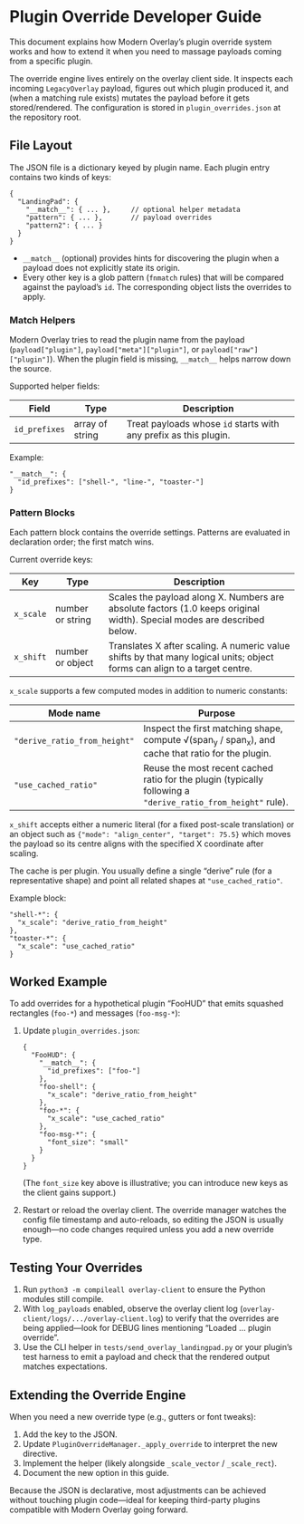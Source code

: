 # Plugin Override Developer Guide

This document explains how Modern Overlay’s plugin override system works and how to extend it
when you need to massage payloads coming from a specific plugin.

The override engine lives entirely on the overlay client side. It inspects each incoming
`LegacyOverlay` payload, figures out which plugin produced it, and (when a matching rule exists)
mutates the payload before it gets stored/rendered. The configuration is stored in
`plugin_overrides.json` at the repository root.

## File Layout

The JSON file is a dictionary keyed by plugin name. Each plugin entry contains two kinds of keys:

```jsonc
{
  "LandingPad": {
    "__match__": { ... },     // optional helper metadata
    "pattern": { ... },       // payload overrides
    "pattern2": { ... }
  }
}
```

- `__match__` (optional) provides hints for discovering the plugin when a payload does not
  explicitly state its origin.
- Every other key is a glob pattern (`fnmatch` rules) that will be compared against the payload’s
  `id`. The corresponding object lists the overrides to apply.

### Match Helpers

Modern Overlay tries to read the plugin name from the payload (`payload["plugin"]`,
`payload["meta"]["plugin"]`, or `payload["raw"]["plugin"]`). When the plugin field is missing,
`__match__` helps narrow down the source.

Supported helper fields:

| Field         | Type           | Description                                                   |
| ------------- | -------------- | ------------------------------------------------------------- |
| `id_prefixes` | array of string| Treat payloads whose `id` starts with any prefix as this plugin. |

Example:

```jsonc
"__match__": {
  "id_prefixes": ["shell-", "line-", "toaster-"]
}
```

### Pattern Blocks

Each pattern block contains the override settings. Patterns are evaluated in declaration order;
the first match wins.

Current override keys:

| Key       | Type                | Description                                                                                                     |
| --------- | ------------------- | ----------------------------------------------------------------------------------------------------------------- |
| `x_scale` | number or string    | Scales the payload along X. Numbers are absolute factors (1.0 keeps original width). Special modes are described below. |
| `x_shift` | number or object    | Translates X after scaling. A numeric value shifts by that many logical units; object forms can align to a target centre. |

`x_scale` supports a few computed modes in addition to numeric constants:

| Mode name                   | Purpose                                                                                                   |
| --------------------------- | --------------------------------------------------------------------------------------------------------- |
| `"derive_ratio_from_height"`| Inspect the first matching shape, compute √(span<sub>y</sub> / span<sub>x</sub>), and cache that ratio for the plugin. |
| `"use_cached_ratio"`        | Reuse the most recent cached ratio for the plugin (typically following a `"derive_ratio_from_height"` rule). |

`x_shift` accepts either a numeric literal (for a fixed post-scale translation) or an object such as
`{"mode": "align_center", "target": 75.5}` which moves the payload so its centre aligns with the
specified X coordinate after scaling.

The cache is per plugin. You usually define a single “derive” rule (for a representative shape) and
point all related shapes at `"use_cached_ratio"`.

Example block:

```jsonc
"shell-*": {
  "x_scale": "derive_ratio_from_height"
},
"toaster-*": {
  "x_scale": "use_cached_ratio"
}
```

## Worked Example

To add overrides for a hypothetical plugin “FooHUD” that emits squashed rectangles (`foo-*`) and
messages (`foo-msg-*`):

1. Update `plugin_overrides.json`:

   ```jsonc
   {
     "FooHUD": {
       "__match__": {
         "id_prefixes": ["foo-"]
       },
       "foo-shell": {
         "x_scale": "derive_ratio_from_height"
       },
       "foo-*": {
         "x_scale": "use_cached_ratio"
       },
       "foo-msg-*": {
         "font_size": "small"
       }
     }
   }
   ```

   (The `font_size` key above is illustrative; you can introduce new keys as the client gains support.)

2. Restart or reload the overlay client. The override manager watches the config file timestamp and
   auto-reloads, so editing the JSON is usually enough—no code changes required unless you add a new
   override type.

## Testing Your Overrides

1. Run `python3 -m compileall overlay-client` to ensure the Python modules still compile.
2. With `log_payloads` enabled, observe the overlay client log (`overlay-client/logs/.../overlay-client.log`)
   to verify that the overrides are being applied—look for DEBUG lines mentioning “Loaded … plugin override”.
3. Use the CLI helper in `tests/send_overlay_landingpad.py` or your plugin’s test harness to emit a payload
   and check that the rendered output matches expectations.

## Extending the Override Engine

When you need a new override type (e.g., gutters or font tweaks):

1. Add the key to the JSON.
2. Update `PluginOverrideManager._apply_override` to interpret the new directive.
3. Implement the helper (likely alongside `_scale_vector` / `_scale_rect`).
4. Document the new option in this guide.

Because the JSON is declarative, most adjustments can be achieved without touching plugin code—ideal
for keeping third-party plugins compatible with Modern Overlay going forward.
